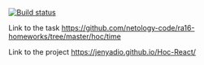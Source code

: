 [![Build status](https://ci.appveyor.com/api/projects/status/arh2nci4lamf1wvn?svg=true)](https://ci.appveyor.com/project/Jenyadio/hoc-react)

Link to the task https://github.com/netology-code/ra16-homeworks/tree/master/hoc/time

Link to the project https://jenyadio.github.io/Hoc-React/